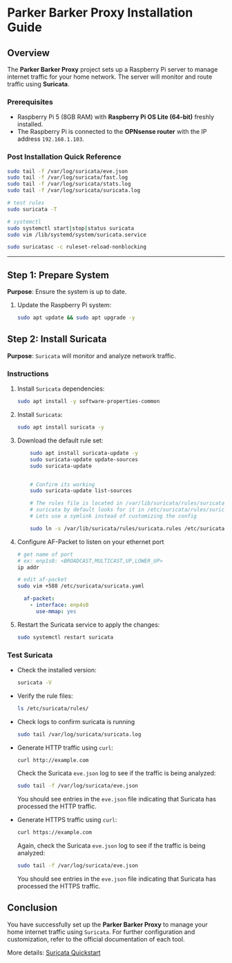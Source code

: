 # Parker Barker Proxy Installation Guide

## Overview

The **Parker Barker Proxy** project sets up a Raspberry Pi server to manage internet traffic for your home network. The server will monitor and route traffic using **Suricata**.

### Prerequisites

- Raspberry Pi 5 (8GB RAM) with **Raspberry Pi OS Lite (64-bit)** freshly installed.
- The Raspberry Pi is connected to the **OPNsense router** with the IP address `192.168.1.103`.

### Post Installation Quick Reference

```bash
sudo tail -f /var/log/suricata/eve.json
sudo tail -f /var/log/suricata/fast.log
sudo tail -f /var/log/suricata/stats.log
sudo tail -f /var/log/suricata/suricata.log

# test rules
sudo suricata -T

# systemctl
sudo systemctl start|stop|status suricata
sudo vim /lib/systemd/system/suricata.service

sudo suricatasc -c ruleset-reload-nonblocking
```

---

## Step 1: Prepare System

**Purpose**: Ensure the system is up to date.

1. Update the Raspberry Pi system:

    ```bash
    sudo apt update && sudo apt upgrade -y
    ```

## Step 2: Install Suricata

**Purpose**: `Suricata` will monitor and analyze network traffic.

### Instructions

1. Install `Suricata` dependencies:

    ```bash
    sudo apt install -y software-properties-common
    ```

2. Install `Suricata`:

    ```bash
    sudo apt install suricata -y
    ```

3. Download the default rule set:

    ```bash
        sudo apt install suricata-update -y
        sudo suricata-update update-sources
        sudo suricata-update


        # Confirm its working
        sudo suricata-update list-sources

        # The rules file is located in /var/lib/suricata/rules/suricata.rules
        # suricata by default looks for it in /etc/suricata/rules/suricata.rules
        # Lets use a symlink instead of customizing the config

        sudo ln -s /var/lib/suricata/rules/suricata.rules /etc/suricata/rules/suricata.rules
    ```


5. Configure AF-Packet to listen on your ethernet port

    ```bash
    # get name of port
    # ex: enp1s0: <BROADCAST,MULTICAST,UP,LOWER_UP>
    ip addr

    # edit af-packet
    sudo vim +588 /etc/suricata/suricata.yaml
    ```

    ```yaml
      af-packet:
        - interface: enp4s0
          use-mmap: yes
    ```

6. Restart the Suricata service to apply the changes:

    ```bash
    sudo systemctl restart suricata
    ```

### Test Suricata

- Check the installed version:

    ```bash
    suricata -V
    ```

- Verify the rule files:

    ```bash
    ls /etc/suricata/rules/
    ```

- Check logs to confirm suricata is running

    ```bash
    sudo tail /var/log/suricata/suricata.log
    ```

- Generate HTTP traffic using `curl`:

    ```bash
    curl http://example.com
    ```

  Check the Suricata `eve.json` log to see if the traffic is being analyzed:

    ```bash
    sudo tail -f /var/log/suricata/eve.json
    ```

  You should see entries in the `eve.json` file indicating that Suricata has processed the HTTP traffic.

- Generate HTTPS traffic using `curl`:

    ```bash
    curl https://example.com
    ```

  Again, check the Suricata `eve.json` log to see if the traffic is being analyzed:

    ```bash
    sudo tail -f /var/log/suricata/eve.json
    ```

  You should see entries in the `eve.json` file indicating that Suricata has processed the HTTPS traffic.

## Conclusion

You have successfully set up the **Parker Barker Proxy** to manage your home internet traffic using `Suricata`. For further configuration and customization, refer to the official documentation of each tool.

More details: [Suricata Quickstart](https://docs.suricata.io/en/latest/quickstart.html)
